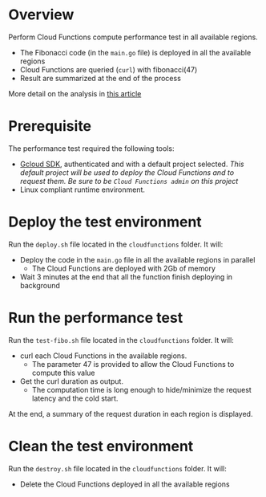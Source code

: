 # Overview

Perform Cloud Functions compute performance test in all available regions.

* The Fibonacci code (in the `main.go` file) is deployed in all the available regions
* Cloud Functions are queried (`curl`) with fibonacci(47)
* Result are summarized at the end of the process

More detail on the analysis in [this article](https://medium.com/google-cloud/cloud-run-and-cloud-functions-does-the-region-change-the-performances-b967e5cee0cc)

# Prerequisite

The performance test required the following tools:

* [Gcloud SDK](https://cloud.google.com/sdk/docs/install), authenticated and with a default project selected. *This 
  default project will be used to deploy the Cloud Functions and to request them. Be sure to be `Cloud Functions admin` on this project*
* Linux compliant runtime environment.


# Deploy the test environment

Run the `deploy.sh` file located in the `cloudfunctions` folder. It will:
* Deploy the code in the `main.go` file in all the available regions in parallel
  * The Cloud Functions are deployed with 2Gb of memory  
* Wait 3 minutes at the end that all the function finish deploying in background

# Run the performance test

Run the `test-fibo.sh` file located in the `cloudfunctions` folder. It will:
* curl each Cloud Functions in the available regions. 
  * The parameter 47 is provided to allow the Cloud Functions to compute this value
* Get the curl duration as output. 
  * The computation time is long enough to hide/minimize the request latency and the cold start.
  
At the end, a summary of the request duration in each region is displayed. 


# Clean the test environment

Run the `destroy.sh` file located in the `cloudfunctions` folder. It will:
* Delete the Cloud Functions deployed in all the available regions



